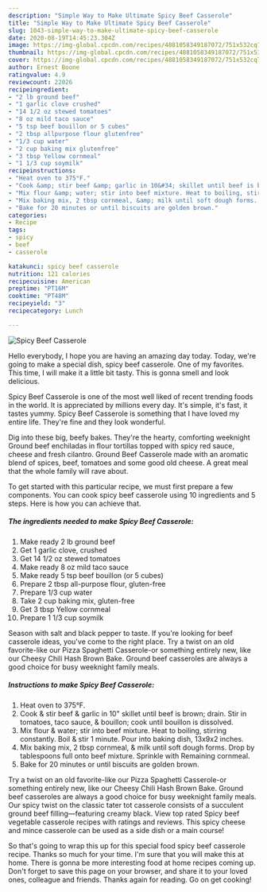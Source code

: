```yaml
---
description: "Simple Way to Make Ultimate Spicy Beef Casserole"
title: "Simple Way to Make Ultimate Spicy Beef Casserole"
slug: 1043-simple-way-to-make-ultimate-spicy-beef-casserole
date: 2020-08-19T14:45:23.304Z
image: https://img-global.cpcdn.com/recipes/4881058349187072/751x532cq70/spicy-beef-casserole-recipe-main-photo.jpg
thumbnail: https://img-global.cpcdn.com/recipes/4881058349187072/751x532cq70/spicy-beef-casserole-recipe-main-photo.jpg
cover: https://img-global.cpcdn.com/recipes/4881058349187072/751x532cq70/spicy-beef-casserole-recipe-main-photo.jpg
author: Ernest Boone
ratingvalue: 4.9
reviewcount: 22026
recipeingredient:
- "2 lb ground beef"
- "1 garlic clove crushed"
- "14 1/2 oz stewed tomatoes"
- "8 oz mild taco sauce"
- "5 tsp beef bouillon or 5 cubes"
- "2 tbsp allpurpose flour glutenfree"
- "1/3 cup water"
- "2 cup baking mix glutenfree"
- "3 tbsp Yellow cornmeal"
- "1 1/3 cup soymilk"
recipeinstructions:
- "Heat oven to 375°F."
- "Cook &amp; stir beef &amp; garlic in 10&#34; skillet until beef is brown; drain. Stir in tomatoes, taco sauce, &amp; bouillon;  cook until bouillon is dissolved."
- "Mix flour &amp; water; stir into beef mixture. Heat to boiling, stirring constantly.  Boil &amp; stir 1 minute.  Pour into baking dish, 13x9x2 inches."
- "Mix baking mix, 2 tbsp cornmeal, &amp; milk until soft dough forms.  Drop by tablespoons full onto beef mixture.  Sprinkle with Remaining cornmeal."
- "Bake for 20 minutes or until biscuits are golden brown."
categories:
- Recipe
tags:
- spicy
- beef
- casserole

katakunci: spicy beef casserole 
nutrition: 121 calories
recipecuisine: American
preptime: "PT16M"
cooktime: "PT48M"
recipeyield: "3"
recipecategory: Lunch

---
```



![Spicy Beef Casserole](https://img-global.cpcdn.com/recipes/4881058349187072/751x532cq70/spicy-beef-casserole-recipe-main-photo.jpg)

Hello everybody, I hope you are having an amazing day today. Today, we're going to make a special dish, spicy beef casserole. One of my favorites. This time, I will make it a little bit tasty. This is gonna smell and look delicious.

Spicy Beef Casserole is one of the most well liked of recent trending foods in the world. It is appreciated by millions every day. It's simple, it's fast, it tastes yummy. Spicy Beef Casserole is something that I have loved my entire life. They're fine and they look wonderful.

Dig into these big, beefy bakes. They&#39;re the hearty, comforting weeknight Ground beef enchiladas in flour tortillas topped with spicy red sauce, cheese and fresh cilantro. Ground Beef Casserole made with an aromatic blend of spices, beef, tomatoes and some good old cheese. A great meal that the whole family will rave about.


To get started with this particular recipe, we must first prepare a few components. You can cook spicy beef casserole using 10 ingredients and 5 steps. Here is how you can achieve that.

<!--inarticleads1-->

##### The ingredients needed to make Spicy Beef Casserole:

1. Make ready 2 lb ground beef
1. Get 1 garlic clove, crushed
1. Get 14 1/2 oz stewed tomatoes
1. Make ready 8 oz mild taco sauce
1. Make ready 5 tsp beef bouillon (or 5 cubes)
1. Prepare 2 tbsp all-purpose flour, gluten-free
1. Prepare 1/3 cup water
1. Take 2 cup baking mix, gluten-free
1. Get 3 tbsp Yellow cornmeal
1. Prepare 1 1/3 cup soymilk


Season with salt and black pepper to taste. If you&#39;re looking for beef casserole ideas, you&#39;ve come to the right place. Try a twist on an old favorite-like our Pizza Spaghetti Casserole-or something entirely new, like our Cheesy Chili Hash Brown Bake. Ground beef casseroles are always a good choice for busy weeknight family meals. 

<!--inarticleads2-->

##### Instructions to make Spicy Beef Casserole:

1. Heat oven to 375°F.
1. Cook &amp; stir beef &amp; garlic in 10&#34; skillet until beef is brown; drain. Stir in tomatoes, taco sauce, &amp; bouillon;  cook until bouillon is dissolved.
1. Mix flour &amp; water; stir into beef mixture. Heat to boiling, stirring constantly.  Boil &amp; stir 1 minute.  Pour into baking dish, 13x9x2 inches.
1. Mix baking mix, 2 tbsp cornmeal, &amp; milk until soft dough forms.  Drop by tablespoons full onto beef mixture.  Sprinkle with Remaining cornmeal.
1. Bake for 20 minutes or until biscuits are golden brown.


Try a twist on an old favorite-like our Pizza Spaghetti Casserole-or something entirely new, like our Cheesy Chili Hash Brown Bake. Ground beef casseroles are always a good choice for busy weeknight family meals. Our spicy twist on the classic tater tot casserole consists of a succulent ground beef filling—featuring creamy black. View top rated Spicy beef vegetable casserole recipes with ratings and reviews. This spicy cheese and mince casserole can be used as a side dish or a main course! 

So that's going to wrap this up for this special food spicy beef casserole recipe. Thanks so much for your time. I'm sure that you will make this at home. There is gonna be more interesting food at home recipes coming up. Don't forget to save this page on your browser, and share it to your loved ones, colleague and friends. Thanks again for reading. Go on get cooking!
